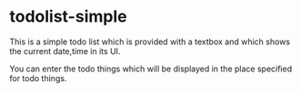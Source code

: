 # todolist-simple
This is a simple todo list which is provided with a textbox and which shows the current date,time in its UI.

You can enter the todo things which will be displayed in the place specified for todo things.
